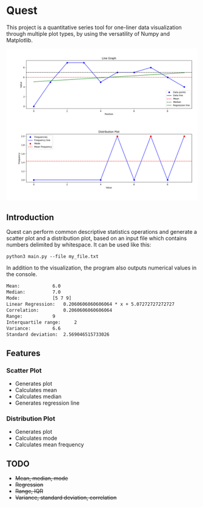 # Quest
This project is a quantitative series tool for one-liner data visualization through multiple plot types, by using the versatility of Numpy and Matplotlib.

![Figure](https://github.com/paubric/python-quest/blob/master/Figure_1.png)

## Introduction
Quest can perform common descriptive statistics operations and generate a scatter plot and a distribution plot, based on an input file which contains numbers delimited by whitespace. It can be used like this:
```
python3 main.py --file my_file.txt
```
In addition to the visualization, the program also outputs numerical values in the console.
```
Mean:			 6.0
Median:			 7.0
Mode:			 [5 7 9]
Linear Regression:	 0.2060606060606064 * x + 5.07272727272727
Correlation:		 0.2060606060606064
Range:			 9
Interquartile range:	 2
Variance:		 6.6
Standard deviation:	 2.569046515733026
```
## Features
### Scatter Plot
- Generates plot
- Calculates mean
- Calculates median
- Generates regression line
### Distribution Plot
- Generates plot
- Calculates mode
- Calculates mean frequency

## TODO
- <s>Mean, median, mode</s>
- <s>Regression</s>
- <s>Range, IQR</s>
- <s>Variance, standard deviation, correlation</s>
